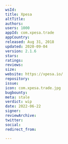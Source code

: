 ```yaml
---
wsId: 
title: Xpesa
altTitle: 
authors: 
users: 1000
appId: com.xpesa.trade
appCountry: 
released: Aug 31, 2018
updated: 2020-09-04
version: 2.1.6
stars: 
ratings: 
reviews: 
size: 
website: https://xpesa.io/
repository: 
issue: 
icon: com.xpesa.trade.jpg
bugbounty: 
meta: stale
verdict: wip
date: 2022-06-22
signer: 
reviewArchive: 
twitter: 
social: 
redirect_from: 

---
```


